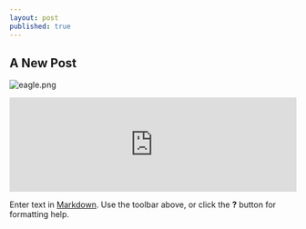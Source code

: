 ```yaml
---
layout: post
published: true
---
```



## A New Post

![eagle.png]({{site.baseurl}}/media/eagle.png)

<iframe width="100%" height="166" scrolling="no" frameborder="no" src="https://w.soundcloud.com/player/?url=https%3A//api.soundcloud.com/tracks/34019569&color=0066cc"></iframe>

Enter text in [Markdown](http://daringfireball.net/projects/markdown/). Use the toolbar above, or click the **?** button for formatting help.
